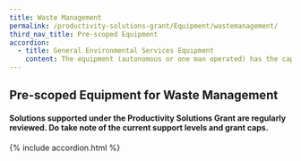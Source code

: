```yaml
---
title: Waste Management
permalink: /productivity-solutions-grant/Equipment/wastemanagement/
third_nav_title: Pre-scoped Equipment
accordion:
  - title: General Environmental Services Equipment
    content: The equipment (autonomous or one man operated) has the capability to facilitate the collection of waste from point to point. Examples of such capability include bin-lifting, towing, pulling, transporting etc.<br/><br/><a href='/productivity-solutions-grant/solutionrepo/solution35' target='_blank' style='color:#037e8a'>Battery operated waste collection equipment</a><br/><br/><br/>Machine equipped with cutting or shearing or crushing system(s) to reduce the volume of solid waste/recyclables.<br/><br/><a href='/productivity-solutions-grant/solutionrepo/solution60' target='_blank' style='color:#037e8a'>Industrial crusher/shredder</a><br/><br/><br/>The system is designed to lift and wash the waste bins automatically with only one man needed to operate the system.<br/><br/><a href='/productivity-solutions-grant/solutionrepo/solution74' target='_blank' style='color:#037e8a'>Mobile/static refuse bin washing system</a><br/><br/><br/>The food waste recycling system with the provision of the in-feed station is able to convert recycle food waste into organic fertilisers/ compost/ discharge in liquid form. It will reduce the needs for separation, transportation and collection of these food waste for disposal.*All systems are required to be implemented in compliance with all prevailing local regulations.<br/><br/><a href='/productivity-solutions-grant/solutionrepo/solution82' target='_blank' style='color:#037e8a'>On-site food waste recycling system</a><br/><br/><br/>A plastic washing line is used to wash and convert dirty plastic materials into dry clean plastics suitable for recycling.<br/><br/><a href='/productivity-solutions-grant/solutionrepo/solution85' target='_blank' style='color:#037e8a'>Plastics washing system</a><br/><br/><br/>The side loader system, which comprises of a side loading compactor body mounted onto a vehicle chassis and the use of compatible collection bins, allows the driver to remotely operate the collection process in the cabin. The collection vehicle must be fitted with an on board camera system for ease of visibility of remote side loading operation and safety, a tonnage monitoring system for the tracking of tonnage of waste/recyclables collected in each premises.<br/><br/><a href='/productivity-solutions-grant/solutionrepo/solution122' target='_blank' style='color:#037e8a'>Side-loader waste collection system</a><br/><br/><br/>The equipment using sensors to detect and compacts materials automatically to facilitate the transportation of the materials.<br/><br/><a href='/productivity-solutions-grant/solutionrepo/solution123' target='_blank' style='color:#037e8a'>Smart Baler System</a><br/><br/><br/>The equipment should allow Users to monitor bin fill levels with multiple fill level settings, send notifications to collectors when bins are reaching capacity and preferably with software to allow Users to gather data for trend analytics.<br/><br/><a href='/productivity-solutions-grant/solutionrepo/solution124' target='_blank' style='color:#037e8a'>Smart litter bin with compactor function</a><br/><br/><br/>Waste-handling system integrated with smart features to enable on-demand waste collection. The equipment must minimally be equipped with sensors such as fill-level or weight monitoring system which allows operators and premises owners to monitor and react to its usage, efficiency and fill level to enable on-demand waste collection.<br/><br/><a href='/productivity-solutions-grant/solutionrepo/solution125' target='_blank' style='color:#037e8a'>Smart mobile/static compactors</a><br/><br/><br/>The Smart Waste Oil Collection System, which is equipped with diagnostics, fill-level sensors and data management system, transports waste oil from the fryer to the waste oil containment tank with minimal human intervention.<br/><br/><a href='/productivity-solutions-grant/solutionrepo/solution128' target='_blank' style='color:#037e8a'>Smart Waste Oil Collection System</a><br/><br/><br/>The plastics waste recycling system with the provision of automated sorting, friction cleaning, and extrusion technology is able to process polymer streams  (i.e. PET, LDPE , HDPE  or PP ) into high quality recycled plastic compounds such as processed pellets or flakes.<br/><br/><a href='/productivity-solutions-grant/solutionrepo/solution186' target='_blank' style='color:#037e8a'>Plastic Recycling System</a><br/><br/><br/>Forklift with load capacity from 1.5 ton to 10 ton, that is able to lift, move and/or stack materials, with only one operator.<br/><br/><a href='/productivity-solutions-grant/solutionrepo/solution278' target='_blank' style='color:#037e8a'>Engine/Electric- powered forklift</a><br/><br/><br/>Pallet with load capacity ranging from 1.2 ton to 2.5 ton, that is able to transport or stack the pallets, with only one operator.<br/><br/><a href='/productivity-solutions-grant/solutionrepo/solution279' target='_blank' style='color:#037e8a'>Electric pallet transporter/stacker</a><br/><br/><br/>Reach truck with load capacity ranging from 1.2 ton to 2.5 ton, that is able to reach loads located high up in racks, with only one operator.<br/><br/><a href='/productivity-solutions-grant/solutionrepo/solution280' target='_blank' style='color:#037e8a'>Electric reach truck</a><br/>
---
```


## Pre-scoped Equipment for Waste Management

#### Solutions supported under the Productivity Solutions Grant are regularly reviewed. Do take note of the current support levels and grant caps.

{% include accordion.html %}

